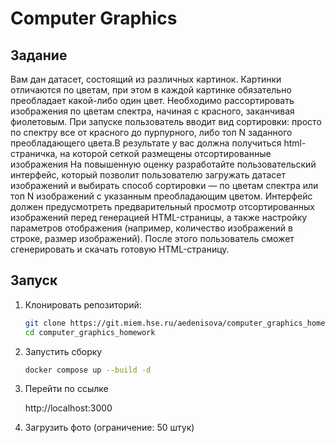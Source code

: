 # Computer Graphics

## Задание

Вам дан датасет, состоящий из различных картинок. Картинки отличаются по цветам, при этом в каждой картинке обязательно преобладает какой-либо один цвет. Необходимо рассортировать изображения по цветам спектра, начиная с красного, заканчивая фиолетовым. При запуске пользователь вводит вид сортировки: просто по спектру все от красного до пурпурного, либо топ N заданного преобладающего цвета.В результате у вас должна получиться html-страничка, на которой сеткой размещены отсортированные изображения
На повышенную оценку разработайте пользовательский интерфейс, который позволит пользователю загружать датасет изображений и выбирать способ сортировки — по цветам спектра или топ N изображений с указанным преобладающим цветом. Интерфейс должен предусмотреть предварительный просмотр отсортированных изображений перед генерацией HTML-страницы, а также настройку параметров отображения (например, количество изображений в строке, размер изображений). После этого пользователь сможет сгенерировать и скачать готовую HTML-страницу.

## Запуск

1. Клонировать репозиторий:

   ```bash
   git clone https://git.miem.hse.ru/aedenisova/computer_graphics_homework.git
   cd computer_graphics_homework
   ```

2. Запустить сборку

    ```bash
    docker compose up --build -d
    ```
    
3. Перейти по ссылке

    http://localhost:3000

4. Загрузить фото (ограничение: 50 штук)